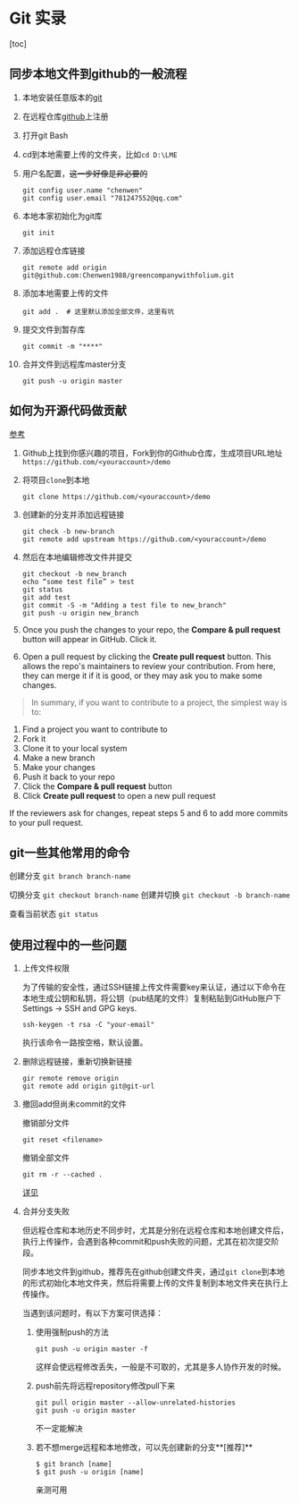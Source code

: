 # Git 实录

[toc]



## 同步本地文件到github的一般流程

1. 本地安装任意版本的[git](https://git-scm.com/)

2. 在远程仓库[github](https://github.com/)上注册

3. 打开git Bash

4. cd到本地需要上传的文件夹，比如`cd D:\LME`

5. 用户名配置，~~这一步好像是非必要的~~

   ```
   git config user.name "chenwen"
   git config user.email "781247552@qq.com"
   ```

6. 本地本家初始化为git库

   ```git
   git init
   ```

7. 添加远程仓库链接

   ```git
   git remote add origin git@github.com:Chenwen1988/greencompanywithfolium.git
   ```

8. 添加本地需要上传的文件

   ```git
   git add .  # 这里默认添加全部文件，这里有坑
   ```

9. 提交文件到暂存库

   ```git
   git commit -m "****"
   ```

10. 合并文件到远程库master分支

    ```git
    git push -u origin master
    ```



## 如何为开源代码做贡献

 [参考](https://opensource.com/article/19/7/create-pull-request-github)

1. Github上找到你感兴趣的项目，Fork到你的Github仓库，生成项目URL地址`https://github.com/<youraccount>/demo `

2. 将项目`clone`到本地

   ```git
   git clone https://github.com/<youraccount>/demo
   ```

3. 创建新的分支并添加远程链接

   ```git
   git check -b new-branch
   git remote add upstream https://github.com/<youraccount>/demo
   ```

4. 然后在本地编辑修改文件并提交

   ```git
   git checkout -b new_branch
   echo “some test file” > test
   git status
   git add test
   git commit -S -m "Adding a test file to new_branch"
   git push -u origin new_branch
   ```

5. Once you push the changes to your repo, the **Compare & pull request** button will appear in GitHub. Click it.

6. Open a pull request by clicking the **Create pull request** button. This allows the repo's maintainers to review your contribution. From here, they can merge it if it is good, or they may ask you to make some changes. 



> In summary, if you want to contribute to a project, the simplest way is to:

1. Find a project you want to contribute to
2. Fork it
3. Clone it to your local system
4. Make a new branch
5. Make your changes
6. Push it back to your repo
7. Click the **Compare & pull request** button
8. Click **Create pull request** to open a new pull request

If the reviewers ask for changes, repeat steps 5 and 6 to add more commits to your pull request.



## git一些其他常用的命令

创建分支 `git branch branch-name`

切换分支 `git checkout branch-name`  创建并切换 `git checkout -b branch-name`

查看当前状态 `git status`



## 使用过程中的一些问题

1. 上传文件权限

   为了传输的安全性，通过SSH链接上传文件需要key来认证，通过以下命令在本地生成公钥和私钥，将公钥（pub结尾的文件）复制粘贴到GitHub账户下Settings -> SSH and GPG keys.

   ```git
   ssh-keygen -t rsa -C "your-email"
   ```

   执行该命令一路按空格，默认设置。

2. 删除远程链接，重新切换新链接

   ```git
   gir remote remove origin
   git remote add origin git@git-url
   ```

3. 撤回add但尚未commit的文件

   撤销部分文件

   ```git
   git reset <filename>
   ```

   撤销全部文件

   ```git
   git rm -r --cached .
   ```

   [详见](https://stackoverflow.com/questions/348170/how-do-i-undo-git-add-before-commit)

4. 合并分支失败

   但远程仓库和本地历史不同步时，尤其是分别在远程仓库和本地创建文件后，执行上传操作，会遇到各种commit和push失败的问题，尤其在初次提交阶段。

   同步本地文件到github，推荐先在github创建文件夹，通过`git clone`到本地的形式初始化本地文件夹，然后将需要上传的文件复制到本地文件夹在执行上传操作。

   当遇到该问题时，有以下方案可供选择：

   1. 使用强制push的方法

      ```git
      git push -u origin master -f
      ```

      这样会使远程修改丢失，一般是不可取的，尤其是多人协作开发的时候。

   2. push前先将远程repository修改pull下来

      ```git
      git pull origin master --allow-unrelated-histories
      git push -u origin master
      ```

      不一定能解决

   3. 若不想merge远程和本地修改，可以先创建新的分支**[推荐]**

      ```git
      $ git branch [name]
      $ git push -u origin [name]
      ```

      亲测可用